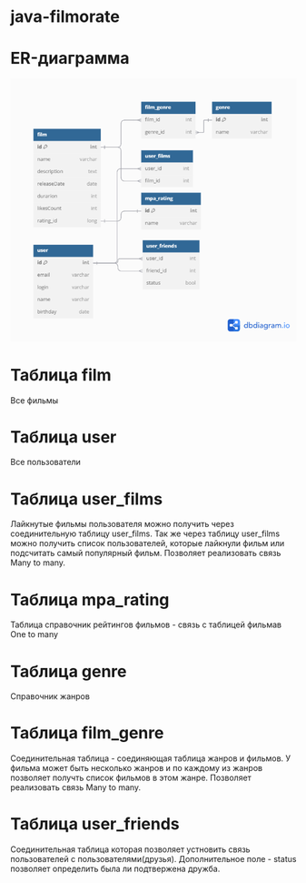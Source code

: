 # java-filmorate
# ER-диаграмма 
![alt text](erdiagram.png)

# Таблица film
Все фильмы
# Таблица user
Все пользователи
# Таблица user_films
Лайкнутые фильмы пользователя можно получить через соединительную таблицу user_films. Так же через таблицу user_films можно получить список пользователей, которые лайкнули фильм или подсчитать самый популярный фильм. Позволяет реализовать связь Many to many.
# Таблица mpa_rating
Таблица справочник рейтингов фильмов - связь с таблицей фильмав One to many
# Таблица genre
Справочник жанров
# Таблица film_genre
Соединительная таблица - соединяющая таблица жанров и фильмов. У фильма может быть несколько жанров и по каждому из жанров позволяет получть список фильмов в этом жанре. Позволяет реализовать связь Many to many.
# Таблица user_friends
Соединительная таблица которая позволяет устновить связь пользователей с пользователями(друзья). Дополнительное поле - status позволяет определить была ли подтвержена дружба.

